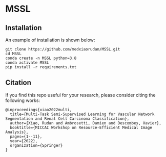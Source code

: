 # MSSL

## Installation
An example of installation is shown below:
```
git clone https://github.com/medxiaorudan/MSSL.git
cd MSSL
conda create -n MSSL python=3.8
conda activate MSSL
pip install -r requirements.txt
```

## Citation
If you find this repo useful for your research, please consider citing the following works:
```
@inproceedings{xiao2022multi,
  title={Multi-Task Semi-Supervised Learning for Vascular Network Segmentation and Renal Cell Carcinoma Classification},
  author={Xiao, Rudan and Ambrosetti, Damien and Descombes, Xavier},
  booktitle={MICCAI Workshop on Resource-Efficient Medical Image Analysis},
  pages={1--11},
  year={2022},
  organization={Springer}
}
```
